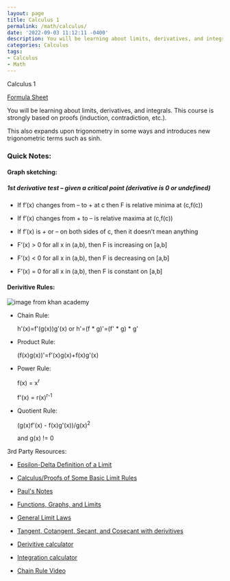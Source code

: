 ```yaml
---
layout: page
title: Calculus 1 
permalink: /math/calculus/
date: '2022-09-03 11:12:11 -0400'
description: You will be learning about limits, derivatives, and integrals. This course is strongly based on proofs (induction, contradiction, etc.).
categories: Calculus
tags:
- Calculus
- Math
---
```


Calculus 1

[Formula Sheet](https://github.com/avipars/CS-Resources/files/8994323/formula_sheet_calc_1.pdf)

You will be learning about limits, derivatives, and integrals. This course is strongly based on proofs (induction, contradiction, etc.).

This also expands upon trigonometry in some ways and introduces new trigonometric terms such as sinh. 


### Quick Notes:


#### Graph sketching: 

##### 1st derivative test – given a critical point (derivative is 0 or undefined)

*	If f’(x) changes from – to + at c then F is relative minima at (c,f(c)) 

*  	If f’(x) changes from + to –  is relative maxima at (c,f(c)) 

*	If f’(x) is + or – on both sides of c, then it doesn’t mean anything

*	F’(x) > 0 for all x in (a,b), then F is increasing on [a,b]

*	F’(x) < 0 for all x in (a,b), then F is decreasing on [a,b]

*	F’(x) = 0 for all x in (a,b), then F is constant on [a,b]

#### Derivitive Rules:

![image](https://user-images.githubusercontent.com/5733247/182828730-2b2bb7bf-f288-4a56-94a4-853011993c09.png)
from khan academy 

* Chain Rule: 

    h'(x)=f'(g(x))g'(x)
    or
    h'=(f * g)'=(f' * g) * g'

* Product Rule:

    (f(x)g(x))'=f'(x)g(x)+f(x)g'(x)

* Power Rule:
    
    f(x) = x<sup>r</sup>
    
    f'(x) = r(x)<sup>r-1</sup>

* Quotient Rule:

    (g(x)f'(x) - f(x)g'(x))/g(x)<sup>2</sup>
    
    and g(x) != 0



3rd Party Resources:

* [Epsilon-Delta Definition of a Limit](https://brilliant.org/wiki/epsilon-delta-definition-of-a-limit/)


* [Calculus/Proofs of Some Basic Limit Rules](https://en.wikibooks.org/wiki/Calculus/Proofs_of_Some_Basic_Limit_Rules)


* [Paul's Notes](https://tutorial.math.lamar.edu/Problems/CalcI/CalcI.aspx)


* [Functions, Graphs, and Limits](https://courseware.cemc.uwaterloo.ca/11)


* [General Limit Laws](https://www.milefoot.com/math/calculus/limits/GenericLimitLawProofs04.htm)


* [Tangent, Cotangent, Secant, and Cosecant with derivitives](https://math.dartmouth.edu/opencalc2/cole/lecture17.pdf)


* [Derivitive calculator](https://www.derivative-calculator.net/)


* [Integration calculator](https://www.integral-calculator.com/)


* [Chain Rule Video](https://www.youtube.com/watch?v=44wmaWq12hA)